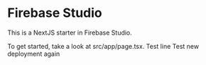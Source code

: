 # Firebase Studio

This is a NextJS starter in Firebase Studio.

To get started, take a look at src/app/page.tsx.
Test line
Test new deployment again